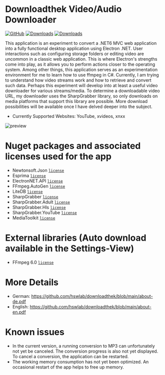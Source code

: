 # Downloadthek Video/Audio Downloader
[![GitHub](https://img.shields.io/github/license/hswlab/downloadthek)](https://github.com/hswlab/downloadthek/blob/main/LICENSE)
[![Downloads](https://img.shields.io/github/downloads/hswlab/downloadthek/total)](https://github.com/hswlab/downloadthek/releases/latest)
[![Downloads](https://img.shields.io/github/v/release/hswlab/downloadthek)](https://github.com/hswlab/downloadthek/releases/latest)

This application is an experiment to convert a .NET6 MVC web application into a fully functional 
desktop application using Electron .NET. User interactions such as configuring storage folders or 
editing video are uncommon in a classic web application. This is where Electron's strengths come into 
play, as it allows you to perform actions closer to the operating system. Among other things, this 
application serves as an experimentation environment for me to learn how to use ffmpeg in C#. 
Currently, I am trying to understand how video streams work and how to retrieve and convert such 
data. Perhaps this experiment will develop into at least a useful video downloader for various 
streams/media. To determine a downloadable video URL, my downloader uses the SharpGrabber 
library, so only downloads on media platforms that support this library are possible. More download 
possibilities will be available once I have delved deeper into the subject.

- Currently Supported Websites: YouTube, xvideos, xnxx

![preview](https://github.com/hswlab/downloadthek/blob/main/Screenshot.png)

# Nuget packages and associated licenses used for the app
- Newtonsoft.Json <a href="https://licenses.nuget.org/MIT">`license`</a>
- Esprima <a href="https://licenses.nuget.org/BSD-3-Clause">`license`</a>
- ElectronNET.API <a href="https://licenses.nuget.org/MIT">`license`</a>
- FFmpeg.AutoGen <a href="https://www.nuget.org/packages/FFmpeg.AutoGen/6.0.0/license">`license`</a>
- LiteDB <a href="https://www.nuget.org/packages/LiteDB/5.0.16/license">`license`</a>
- SharpGrabber <a href="https://www.nuget.org/packages/SharpGrabber/2.1.1/license">`license`</a>
- SharpGrabber.Adult <a href="https://www.nuget.org/packages/SharpGrabber.Adult/1.0.2/license">`license`</a>
- SharpGrabber.Hls <a href="https://www.nuget.org/packages/SharpGrabber.Hls/1.3.0/license">`license`</a>
- SharpGrabber.YouTube <a href="https://www.nuget.org/packages/SharpGrabber.YouTube/1.5.0/license">`license`</a>
- MediaToolkit <a href="https://www.nuget.org/packages/SharpGrabber.YouTube/1.5.0/license">`license`</a>

# External libraries (Auto download available in the Settings-View)
- FFmpeg 6.0 <a href="https://ffmpeg.org/legal.html">`license`</a>

# More Details
- German: https://github.com/hswlab/downloadthek/blob/main/about-de.pdf
- English: https://github.com/hswlab/downloadthek/blob/main/about-en.pdf

# Known issues
- In the current version, a running conversion to MP3 can unfortunately not yet be canceled. The conversion progress is also not yet displayed. To cancel a conversion, the application can be restarted.
- The working memory consumption has not yet been optimized. An occasional restart of the app helps to free up memory.
